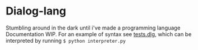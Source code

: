 # Dialog-lang
Stumbling around in the dark until i've made a programming language
Documentation WIP. For an example of syntax see [tests.dlg](https://github.com/Elijah-Bodden/dialog-lang/blob/main/tests.dlg), which can be interpreted by running `$ python interpreter.py`
